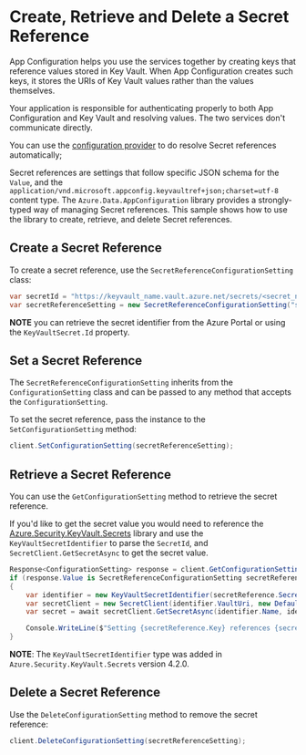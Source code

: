 # Create, Retrieve and Delete a Secret Reference

App Configuration helps you use the services together by creating keys that reference values stored in Key Vault.
When App Configuration creates such keys, it stores the URIs of Key Vault values rather than the values themselves.

Your application is responsible for authenticating properly to both App Configuration and Key Vault and resolving values.
The two services don't communicate directly.

You can use the [configuration provider](https://github.com/Azure/AppConfiguration-DotnetProvider) to do resolve Secret references automatically;

Secret references are settings that follow specific JSON schema for the `Value`, and the `application/vnd.microsoft.appconfig.keyvaultref+json;charset=utf-8` content type.
The `Azure.Data.AppConfiguration` library provides a strongly-typed way of managing Secret references.
This sample shows how to use the library to create, retrieve, and delete Secret references.

## Create a Secret Reference

To create a secret reference, use the `SecretReferenceConfigurationSetting` class:

```C# Snippet:Sample_CreateSecretReference
var secretId = "https://keyvault_name.vault.azure.net/secrets/<secret_name>";
var secretReferenceSetting = new SecretReferenceConfigurationSetting("setting", new Uri(secretId));
```

**NOTE** you can retrieve the secret identifier from the Azure Portal or using the `KeyVaultSecret.Id` property.

## Set a Secret Reference

The `SecretReferenceConfigurationSetting` inherits from the `ConfigurationSetting` class and can be passed to any method that accepts the `ConfigurationSetting`.

To set the secret reference, pass the instance to the `SetConfigurationSetting` method:

```C# Snippet:Sample_SetSecretReference
client.SetConfigurationSetting(secretReferenceSetting);
```

## Retrieve a Secret Reference

You can use the `GetConfigurationSetting` method to retrieve the secret reference.

If you'd like to get the secret value you would need to reference the [Azure.Security.KeyVault.Secrets](https://github.com/Azure/azure-sdk-for-net/blob/main/sdk/keyvault/Azure.Security.KeyVault.Secrets/README.md) library and use the `KeyVaultSecretIdentifier` to parse the `SecretId`, and `SecretClient.GetSecretAsync` to get the secret value.

```C# Snippet:Sample_GetSecretReference
Response<ConfigurationSetting> response = client.GetConfigurationSetting("setting");
if (response.Value is SecretReferenceConfigurationSetting secretReference)
{
    var identifier = new KeyVaultSecretIdentifier(secretReference.SecretId);
    var secretClient = new SecretClient(identifier.VaultUri, new DefaultAzureCredential());
    var secret = await secretClient.GetSecretAsync(identifier.Name, identifier.Version);

    Console.WriteLine($"Setting {secretReference.Key} references {secretReference.SecretId} Secret Value: {secret.Value.Value}");
}
```

**NOTE**: The `KeyVaultSecretIdentifier` type was added in `Azure.Security.KeyVault.Secrets` version 4.2.0.

## Delete a Secret Reference

Use the `DeleteConfigurationSetting` method to remove the secret reference:

```C# Snippet:Sample_DeleteSecretReference
client.DeleteConfigurationSetting(secretReferenceSetting);
```
